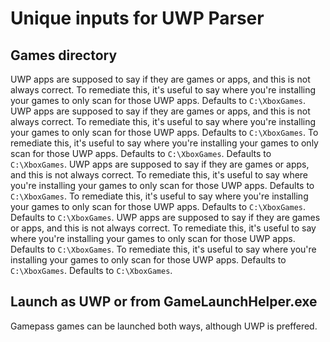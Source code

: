 # Unique inputs for UWP Parser

## Games directory

UWP apps are supposed to say if they are games or apps, and this is not always correct. To remediate this, it's useful to say where you're installing your games to only scan for those UWP apps. Defaults to `C:\XboxGames`. UWP apps are supposed to say if they are games or apps, and this is not always correct. To remediate this, it's useful to say where you're installing your games to only scan for those UWP apps. Defaults to `C:\XboxGames`. To remediate this, it's useful to say where you're installing your games to only scan for those UWP apps. Defaults to `C:\XboxGames`. Defaults to `C:\XboxGames`. UWP apps are supposed to say if they are games or apps, and this is not always correct. To remediate this, it's useful to say where you're installing your games to only scan for those UWP apps. Defaults to `C:\XboxGames`. To remediate this, it's useful to say where you're installing your games to only scan for those UWP apps. Defaults to `C:\XboxGames`. Defaults to `C:\XboxGames`. UWP apps are supposed to say if they are games or apps, and this is not always correct. To remediate this, it's useful to say where you're installing your games to only scan for those UWP apps. Defaults to `C:\XboxGames`. To remediate this, it's useful to say where you're installing your games to only scan for those UWP apps. Defaults to `C:\XboxGames`. Defaults to `C:\XboxGames`.

## Launch as UWP or from GameLaunchHelper.exe

Gamepass games can be launched both ways, although UWP is preffered.
